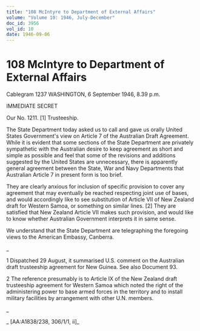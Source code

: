 ```yaml
---
title: "108 McIntyre to Department of External Affairs"
volume: "Volume 10: 1946, July-December"
doc_id: 3956
vol_id: 10
date: 1946-09-06
---
```


# 108 McIntyre to Department of External Affairs

Cablegram 1237 WASHINGTON, 6 September 1946, 8.39 p.m.

IMMEDIATE SECRET

Our No. 1211. [1] Trusteeship.

The State Department today asked us to call and gave us orally United States Government's view on Article 7 of the Australian Draft Agreement. While it is evident that some sections of the State Department are privately sympathetic with the Australian desire to keep agreement as short and simple as possible and feel that some of the revisions and additions suggested by the United States are unnecessary, there is apparently general agreement between the State, War and Navy Departments that Australian Article 7 in present form is too brief.

They are clearly anxious for inclusion of specific provision to cover any agreement that may eventually be reached respecting joint use of bases, and would accordingly like to see substitution of Article VII of New Zealand draft for Western Samoa, or something on similar lines. [2] They are satisfied that New Zealand Article VII makes such provision, and would like to know whether Australian Government interprets it in same sense.

We understand that the State Department are telegraphing the foregoing views to the American Embassy, Canberra.

_

1 Dispatched 29 August, it summarised U.S. comment on the Australian draft trusteeship agreement for New Guinea. See also Document 93.

2 The reference presumably is to Article IX of the New Zealand draft trusteeship agreement for Western Samoa which noted the right of the administering power to base armed forces in the territory and to install military facilities by arrangement with other U.N. members.

_

_ [AA:A1838/238, 306/1/1, ii]_
